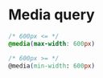 <!-- TITLE: CSS -->
<!-- SUBTITLE: CSS,Stylesheet -->

# Media query
```css
/* 600px <= */
@media(max-width: 600px)

/* 600px >= */
@media(min-width: 600px)
```
